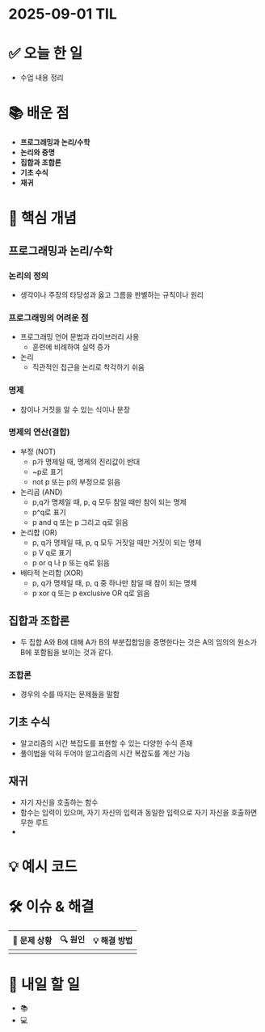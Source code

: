 # 2025-09-01 TIL

# ✅ 오늘 한 일
- 수업 내용 정리

# 📚 배운 점
- **프로그래밍과 논리/수학**
- **논리와 증명**
- **집합과 조합론**
- **기초 수식**
- **재귀**

# 📌 핵심 개념
## 프로그래밍과 논리/수학
### 논리의 정의
- 생각이나 주장의 타당성과 옳고 그름을 판별하는 규칙이나 원리
### 프로그래밍의 어려운 점
- 프로그래밍 언어 문법과 라이브러리 사용
  - 훈련에 비례하여 실력 증가
- 논리
  - 직관적인 접근을 논리로 착각하기 쉬움
### 명제
- 참이나 거짓을 알 수 있는 식이나 문장
### 명제의 연산(결합)
- 부정 (NOT)
  - p가 명제일 때, 명제의 진리값이 반대
  - ~p로 표기
  - not p 또는 p의 부정으로 읽음
- 논리곱 (AND)
  - p,q가 명제일 때, p, q 모두 참일 때만 참이 되는 명제
  - p^q로 표기
  - p and q 또는 p 그리고 q로 읽음
- 논리합 (OR)
  - p, q가 명제일 때, p, q 모두 거짓일 때만 거짓이 되는 명제
  - p V q로 표기
  - p or q 나 p 또는 q로 읽음
- 배타적 논리합 (XOR)
  - p, q가 명제일 때, p, q 중 하나만 참일 때 참이 되는 명제
  - p xor q 또는 p exclusive OR q로 읽음
## 집합과 조합론
- 두 집합 A와 B에 대해 A가 B의 부분집합임을 증명한다는 것은 A의 임의의 원소가 B에 포함됨을 보이는 것과 같다.
### 조합론
- 경우의 수를 따지는 문제들을 말함
## 기초 수식
- 알고리즘의 시간 복잡도를 표현할 수 있는 다양한 수식 존재
- 풀이법을 익혀 두어야 알고리즘의 시간 복잡도를 계산 가능
## 재귀
- 자기 자신을 호출하는 함수
- 함수는 입력이 있으며, 자기 자신의 입력과 동일한 입력으로 자기 자신을 호출하면 무한 루트
- 

# 💡 예시 코드



# 🛠️ 이슈 & 해결
| 🐞 문제 상황 | 🔍 원인 | 💡 해결 방법 |
|--------------|--------|--------------|
|  |  |  |

# 🎯 내일 할 일
- 📚 
- 💻 
